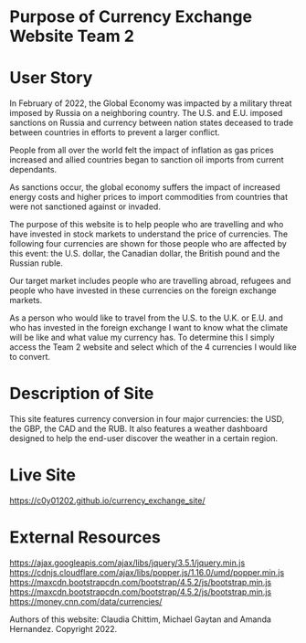 # Purpose of Currency Exchange Website Team 2

# User Story

In February of 2022, the Global Economy was impacted by a military threat imposed by Russia on a neighboring country. The U.S. and E.U. imposed sanctions on Russia and currency between nation states deceased to trade between countries in efforts to prevent a larger conflict.

People from all over the world felt the impact of inflation as gas prices increased and allied countries began to sanction oil imports from current dependants.

As sanctions occur, the global economy suffers the impact of increased energy costs and higher prices to import commodities from countries that were not sanctioned against or invaded.

The purpose of this website is to help people who are travelling and who have invested in stock markets to understand the price of currencies. The following four currencies are shown for those people who are affected by this event: the U.S. dollar, the Canadian dollar, the British pound and the Russian ruble.

Our target market includes people who are travelling abroad, refugees and people who have invested in these currencies on the foreign exchange markets.

As a person who would like to travel from the U.S. to the U.K. or E.U. and who has invested in the foreign exchange I want to know what the climate will be like and what value my currency has. To determine this I simply access the Team 2 website and select which of the 4 currencies I would like to convert.

# Description of Site

This site features currency conversion in four major currencies: the USD, the GBP, the CAD and the RUB. It also features a weather dashboard designed to help the end-user discover the weather in a certain region.

# Live Site

https://c0y01202.github.io/currency_exchange_site/

# External Resources

https://ajax.googleapis.com/ajax/libs/jquery/3.5.1/jquery.min.js
https://cdnjs.cloudflare.com/ajax/libs/popper.js/1.16.0/umd/popper.min.js
https://maxcdn.bootstrapcdn.com/bootstrap/4.5.2/js/bootstrap.min.js
https://maxcdn.bootstrapcdn.com/bootstrap/4.5.2/js/bootstrap.min.js
https://money.cnn.com/data/currencies/

Authors of this website:
Claudia Chittim, Michael Gaytan and Amanda Hernandez. Copyright 2022.

